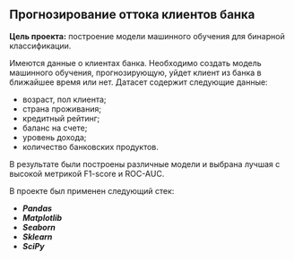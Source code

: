 ## Прогнозирование оттока клиентов банка
**Цель проекта:** построение модели машинного обучения для бинарной классификации.

Имеются данные о клиентах банка. Необходимо создать модель машинного обучения, прогнозирующую, уйдет клиент из банка в ближайшее время или нет. Датасет содержит следующие данные:

- возраст, пол клиента;
- страна проживания;
- кредитный рейтинг;
- баланс на счете;
- уровень дохода;
- количество банковских продуктов.

В результате были построены различные модели и выбрана лучшая с высокой метрикой F1-score и ROC-AUC.

В проекте был применен следующий стек:

- ***Pandas***
- ***Matplotlib***
- ***Seaborn***
- ***Sklearn***
- ***SciPy***
